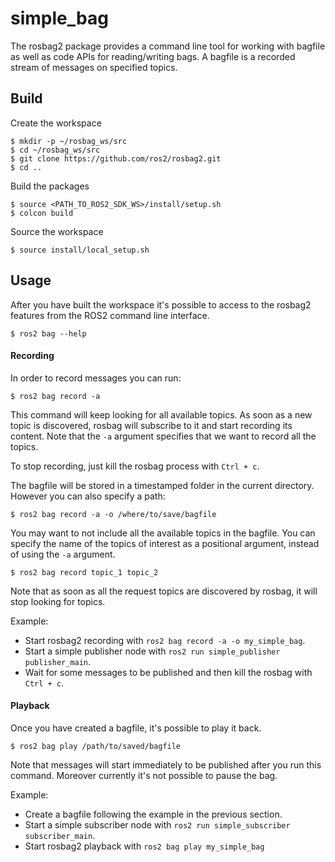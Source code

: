 # simple_bag

The rosbag2 package provides a command line tool for working with bagfile as well as code APIs for reading/writing bags.
A bagfile is a recorded stream of messages on specified topics.

## Build

Create the workspace

    $ mkdir -p ~/rosbag_ws/src
    $ cd ~/rosbag_ws/src
    $ git clone https://github.com/ros2/rosbag2.git
    $ cd ..

Build the packages

    $ source <PATH_TO_ROS2_SDK_WS>/install/setup.sh
    $ colcon build

Source the workspace

    $ source install/local_setup.sh


## Usage

After you have built the workspace it's possible to access to the rosbag2 features from the ROS2 command line interface.

    $ ros2 bag --help


#### Recording

In order to record messages you can run:

    $ ros2 bag record -a

This command will keep looking for all available topics. As soon as a new topic is discovered, rosbag will subscribe to it and start recording its content.
Note that the `-a` argument specifies that we want to record all the topics.

To stop recording, just kill the rosbag process with `Ctrl + c`.

The bagfile will be stored in a timestamped folder in the current directory.
However you can also specify a path:

    $ ros2 bag record -a -o /where/to/save/bagfile

You may want to not include all the available topics in the bagfile.
You can specify the name of the topics of interest as a positional argument, instead of using the `-a` argument.

    $ ros2 bag record topic_1 topic_2

Note that as soon as all the request topics are discovered by rosbag, it will stop looking for topics.

Example:

 - Start rosbag2 recording with `ros2 bag record -a -o my_simple_bag`.
 - Start a simple publisher node with `ros2 run simple_publisher publisher_main`.
 - Wait for some messages to be published and then kill the rosbag with `Ctrl + c`.


#### Playback

Once you have created a bagfile, it's possible to play it back.

    $ ros2 bag play /path/to/saved/bagfile

Note that messages will start immediately to be published after you run this command.
Moreover currently it's not possible to pause the bag.

Example:

 - Create a bagfile following the example in the previous section.
 - Start a simple subscriber node with `ros2 run simple_subscriber subscriber_main`.
 - Start rosbag2 playback with `ros2 bag play my_simple_bag`
